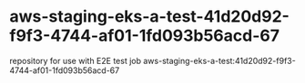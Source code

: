 # aws-staging-eks-a-test-41d20d92-f9f3-4744-af01-1fd093b56acd-67
repository for use with E2E test job aws-staging-eks-a-test:41d20d92-f9f3-4744-af01-1fd093b56acd-67
